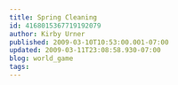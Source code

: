 ```yaml
---
title: Spring Cleaning
id: 4168015367719192079
author: Kirby Urner
published: 2009-03-10T10:53:00.001-07:00
updated: 2009-03-11T23:08:58.930-07:00
blog: world_game
tags: 
---
```


